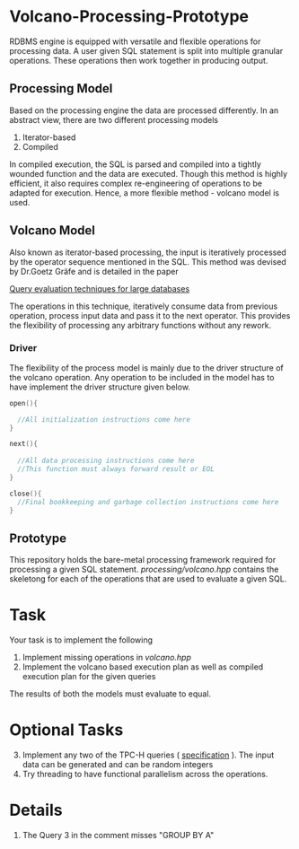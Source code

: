 # Volcano-Processing-Prototype

RDBMS engine is equipped with versatile and flexible operations for processing data. A user given SQL statement is split into multiple granular operations. These operations then work together in producing output.

## Processing Model

Based on the processing engine the data are processed differently. In an abstract view, there are two different processing models

1.  Iterator-based
2. Compiled

In compiled execution, the SQL is parsed and compiled into a tightly wounded function and the data are executed. Though this method is highly efficient, it also requires complex re-engineering of operations to be adapted for execution. Hence, a more flexible method - volcano model is used.

## Volcano Model

Also known as iterator-based processing, the input is iteratively processed by the operator sequence mentioned in the SQL. This method was devised by Dr.Goetz Gräfe and is detailed in the paper

[Query evaluation techniques for large databases](https://web.stanford.edu/class/cs346/2014/graefe.pdf)

The operations in this technique, iteratively consume data from previous operation, process input data and pass it to the next operator. This provides the flexibility of processing any arbitrary functions without any rework.

### Driver
The flexibility of the process model is mainly due to the driver structure of the volcano operation. Any operation to be included in the model has to have implement the driver structure given below.

```C
open(){

  //All initialization instructions come here
}

next(){
  
  //All data processing instructions come here
  //This function must always forward result or EOL
}

close(){
  //Final bookkeeping and garbage collection instructions come here
}
```

## Prototype
This repository holds the bare-metal processing framework required for processing a given SQL statement. *processing/volcano.hpp* contains the skeletong for each of the operations that are used to evaluate a given SQL.

# Task

Your task is to implement the following

1. Implement missing operations in *volcano.hpp*
2. Implement the volcano based execution plan as well as compiled execution plan for the given queries

The results of both the models must evaluate to equal.

# Optional Tasks
3. Implement any two of the TPC-H queries ( [specification](http://www.tpc.org/tpc_documents_current_versions/pdf/tpc-h_v2.18.0.pdf) ). The input data can be generated and can be random integers
4. Try threading to have functional parallelism across the operations. 

# Details

1. The Query 3 in the comment misses "GROUP BY A"

